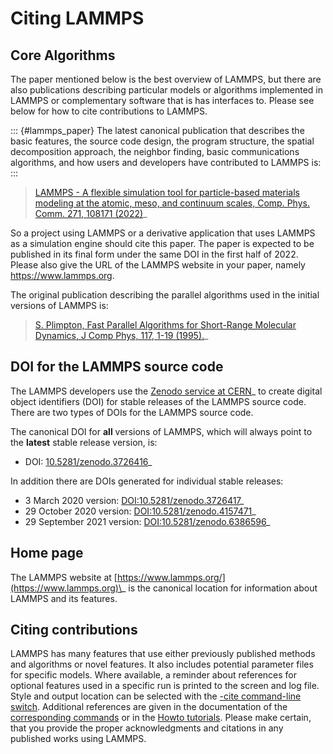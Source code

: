 # Citing LAMMPS

## Core Algorithms

The paper mentioned below is the best overview of LAMMPS, but there are
also publications describing particular models or algorithms implemented
in LAMMPS or complementary software that is has interfaces to. Please
see below for how to cite contributions to LAMMPS.

::: {#lammps_paper}
The latest canonical publication that describes the basic features, the
source code design, the program structure, the spatial decomposition
approach, the neighbor finding, basic communications algorithms, and how
users and developers have contributed to LAMMPS is:
:::

> [LAMMPS - A flexible simulation tool for particle-based materials
> modeling at the atomic, meso, and continuum scales, Comp. Phys. Comm.
> 271, 108171 (2022)](https://doi.org/10.1016/j.cpc.2021.108171)\_

So a project using LAMMPS or a derivative application that uses LAMMPS
as a simulation engine should cite this paper. The paper is expected to
be published in its final form under the same DOI in the first half of
2022. Please also give the URL of the LAMMPS website in your paper,
namely <https://www.lammps.org>.

The original publication describing the parallel algorithms used in the
initial versions of LAMMPS is:

> [S. Plimpton, Fast Parallel Algorithms for Short-Range Molecular
> Dynamics, J Comp Phys, 117, 1-19
> (1995).](https://doi.org/10.1006/jcph.1995.1039)\_

## DOI for the LAMMPS source code

The LAMMPS developers use the [Zenodo service at
CERN](https://zenodo.org/)\_ to create digital object identifiers (DOI)
for stable releases of the LAMMPS source code. There are two types of
DOIs for the LAMMPS source code.

The canonical DOI for **all** versions of LAMMPS, which will always
point to the **latest** stable release version, is:

-   DOI:
    [10.5281/zenodo.3726416](https://dx.doi.org/10.5281/zenodo.3726416)\_

In addition there are DOIs generated for individual stable releases:

-   3 March 2020 version:
    [DOI:10.5281/zenodo.3726417](https://dx.doi.org/10.5281/zenodo.3726417)\_
-   29 October 2020 version:
    [DOI:10.5281/zenodo.4157471](https://dx.doi.org/10.5281/zenodo.4157471)\_
-   29 September 2021 version:
    [DOI:10.5281/zenodo.6386596](https://dx.doi.org/10.5281/zenodo.6386596)\_

## Home page

The LAMMPS website at
[https://www.lammps.org/](https://www.lammps.org)\_ is the canonical
location for information about LAMMPS and its features.

## Citing contributions

LAMMPS has many features that use either previously published methods
and algorithms or novel features. It also includes potential parameter
files for specific models. Where available, a reminder about references
for optional features used in a specific run is printed to the screen
and log file. Style and output location can be selected with the [-cite
command-line switch](cite). Additional references are given in the
documentation of the [corresponding commands](Commands_all) or in the
[Howto tutorials](Howto). Please make certain, that you provide the
proper acknowledgments and citations in any published works using
LAMMPS.
